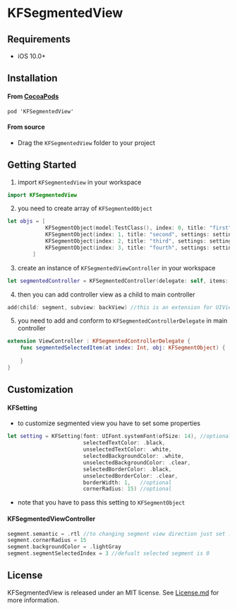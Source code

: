 # KFSegmentedView

## Requirements

* iOS 10.0+

## Installation

#### From [CocoaPods](http://www.cocoapods.org)

`pod 'KFSegmentedView'`

#### From source

* Drag the `KFSegmentedView` folder to your project

## Getting Started

1. import `KFSegmentedView` in your workspace

````swift
import KFSegmentedView
````

2. you need to create array of `KFSegmentedObject`

````swift
let objs = [
            KFSegmentObject(model:TestClass(), index: 0, title: "first", settings: setting),
            KFSegmentObject(index: 1, title: "second", settings: setting),
            KFSegmentObject(index: 2, title: "third", settings: setting),
            KFSegmentObject(index: 3, title: "fourth", settings: setting)
        ]
````

3. create an instance of `KFSegmentedViewController` in your workspace

````swift
let segmentedController = KFSegmentedController(delegate: self, items: objs)
````

4. then you can add controller view as a child to main controller

````swift
add(child: segment, subview: backView) //this is an extension for UIViewController
````

5. you need to add and conform to `KFSegmentedControllerDelegate` in main controller 

```swift
extension ViewController : KFSegmentedControllerDelegate {
    func segmentedSelectedItem(at index: Int, obj: KFSegmentObject) {
        
    }
}
````
## Customization

#### KFSetting

- to customize segmented view you have to set some properties

````swift
let setting = KFSetting(font: UIFont.systemFont(ofSize: 14), //optional
                        selectedTextColor: .black,
                        unselectedTextColor: .white,
                        selectedBackgroundColor: .white,
                        unselectedBackgroundColor: .clear,
                        selectedBorderColor: .black,
                        unselectedBorderColor: .clear,
                        borderWidth: 1,   //optional
                        cornerRadius: 15) //optional
````                               

* note that you have to pass this setting to `KFSegmentObject`

#### KFSegmentedViewController

````swift
segment.semantic = .rtl //to changing segment view direction just set .rtl or .ltr
segment.cornerRadius = 15
segment.backgroundColor = .lightGray
segment.segmentSelectedIndex = 3 //defualt selected segment is 0
````

## License

KFSegmentedView is released under an MIT license. See [License.md]('https://github.com/hoootan/KFSegmentedView/blob/master/LICENSE') for more information.
